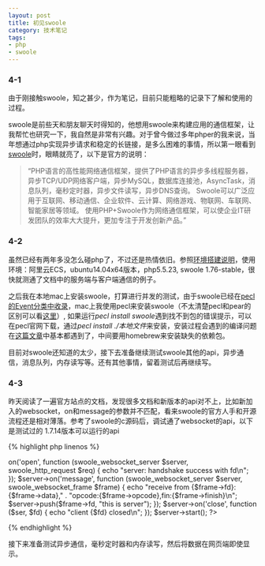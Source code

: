 ```yaml
---
layout: post
title: 初见swoole
category: 技术笔记
tags:
- php
- swoole
---
```





### 4-1 
由于刚接触swoole，知之甚少，作为笔记，目前只能粗略的记录下了解和使用的过程。

swoole是前些天和朋友聊天时得知的，他想用swoole来构建应用的通信框架，让我帮忙也研究一下，我自然是非常有兴趣。对于曾今做过多年phper的我来说，当年想通过php实现异步请求和稳定的长链接，是多么困难的事情，所以第一眼看到[swoole](http://www.swoole.com/)时，眼睛就亮了，以下是官方的说明：

> “PHP语言的高性能网络通信框架，提供了PHP语言的异步多线程服务器，异步TCP/UDP网络客户端，异步MySQL，数据库连接池，AsyncTask，消息队列，毫秒定时器，异步文件读写，异步DNS查询。
Swoole可以广泛应用于互联网、移动通信、企业软件、云计算、网络游戏、物联网、车联网、智能家居等领域。 使用PHP+Swoole作为网络通信框架，可以使企业IT研发团队的效率大大提升，更加专注于开发创新产品。”



### 4-2  
虽然已经有两年多没怎么碰php了，不过还是热情依旧。参照[环境搭建说明](https://github.com/LinkedDestiny/swoole-doc/blob/master/01-%E7%8E%AF%E5%A2%83%E6%90%AD%E5%BB%BA%E5%8F%8A%E6%89%A9%E5%B1%95%E5%AE%89%E8%A3%85.md)，使用环境：阿里云ECS，ubuntu14.04x64版本，php5.5.23, swoole 1.76-stable，很快就测通了文档中的服务端与客户端通信的例子。


之后我在本地mac上安装swoole，打算进行并发的测试，由于swoole已经在[pecl的Event分类中收录](https://pecl.php.net/packages.php)，mac上我使用pecl来安装swoole（不太清楚pecl和pear的区别可以看[这里](http://jingyan.baidu.com/article/e9fb46e1a3eb277521f76619.html)）, 如果运行*pecl install swoole*遇到找不到包的错误提示，可以在pecl官网下载，通过*pecl install ./本地文件*来安装，安装过程会遇到的编译问题在[这篇文章](http://blog.csdn.net/rsp19801226/article/details/44590803)中基本都遇到了，中间要用homebrew来安装缺失的依赖包。

目前对swoole还知道的太少，接下去准备继续测试swoole其他的api，异步通信，消息队列，内存读写等。还有其他事情，留着测试后再继续写。

### 4-3
昨天阅读了一遍官方站点的文档，发现很多文档和新版本的api对不上，比如新加入的websocket，on和message的参数并不匹配，看来swoole的官方人手和开源流程还是相对薄落。参考了swoole的c源码后，调试通了websocket的api，以下是测试过的 1.7.14版本可以运行的api

{% highlight php linenos %}
<?php
/**
 * swoole 1.7.14 websocket 
 * api sample
 */
$server = new swoole_websocket_server("0.0.0.0", 9502);
$server->on('open', 
    function (swoole_websocket_server $server, swoole_http_request $req) {
        echo "server: handshake success with fd\n";
    });
$server->on('message', 
    function (swoole_websocket_server $server, swoole_websocket_frame $frame) {
        echo "receive from {$frame->fd}:{$frame->data},"
        . "opcode:{$frame->opcode},fin:{$frame->finish}\n";
        $server->push($frame->fd, "this is server");
    });
$server->on('close', function ($ser, $fd) {
    echo "client {$fd} closed\n";
});
$server->start();
?>
{% endhighlight %}

接下来准备测试异步通信，毫秒定时器和内存读写，然后将数据在网页端即使显示。

